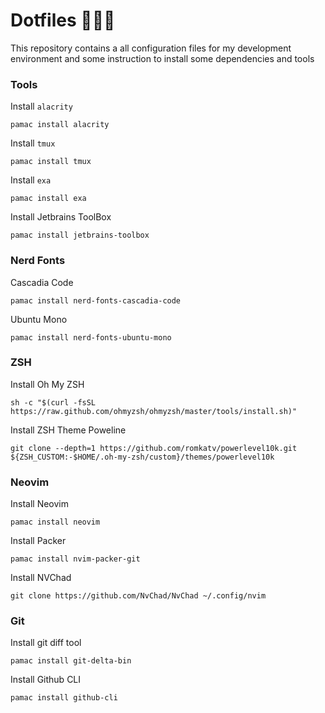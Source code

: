 # Dotfiles 👷🏻‍♂️

This repository contains a all configuration files for my development environment and some instruction to install some dependencies and tools

### Tools

Install `alacrity`
```
pamac install alacrity
```

Install `tmux`
```
pamac install tmux
```

Install `exa`
```
pamac install exa
```

Install Jetbrains ToolBox
```
pamac install jetbrains-toolbox
```

### Nerd Fonts

Cascadia Code
```
pamac install nerd-fonts-cascadia-code
```

Ubuntu Mono 
```
pamac install nerd-fonts-ubuntu-mono
```

### ZSH

Install Oh My ZSH
```
sh -c "$(curl -fsSL https://raw.github.com/ohmyzsh/ohmyzsh/master/tools/install.sh)"
```

Install ZSH Theme Poweline
```
git clone --depth=1 https://github.com/romkatv/powerlevel10k.git ${ZSH_CUSTOM:-$HOME/.oh-my-zsh/custom}/themes/powerlevel10k
```

### Neovim

Install Neovim
```
pamac install neovim
```

Install Packer
```
pamac install nvim-packer-git
```

Install NVChad
````
git clone https://github.com/NvChad/NvChad ~/.config/nvim
``````

### Git

Install git diff tool
```
pamac install git-delta-bin
```

Install Github CLI
```
pamac install github-cli
```
